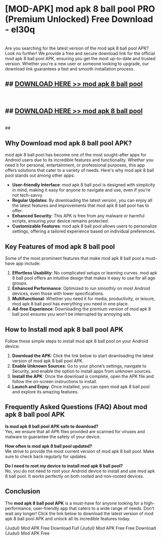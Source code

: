# [MOD-APK] mod apk 8 ball pool PRO (Premium Unlocked) Free Download - el30q <br>
<br>
Are you searching for the latest version of the mod apk 8 ball pool APK? Look no further! We provide a free and secure download link for the official mod apk 8 ball pool APK, ensuring you get the most up-to-date and trusted version. Whether you're a new user or someone looking to upgrade, our download link guarantees a fast and smooth installation process.


## ##  [DOWNLOAD HERE >> mod apk 8 ball pool](http://leaked.freeplayer.one?title=mod_apk_8_ball_pool&ref=23)
  <br>

##  ## [DOWNLOAD HERE >> mod apk 8 ball pool](http://leaked.freeplayer.one?title=mod_apk_8_ball_pool&ref=23)
  <br>
  ##



## Why Download mod apk 8 ball pool APK?

mod apk 8 ball pool has become one of the most sought-after apps for Android users due to its incredible features and functionality. Whether you need it for personal, entertainment, or professional purposes, this app offers solutions that cater to a variety of needs. Here's why mod apk 8 ball pool stands out among other apps:

- **User-friendly Interface**: mod apk 8 ball pool is designed with simplicity in mind, making it easy for anyone to navigate and use, even if you’re not tech-savvy.
- **Regular Updates**: By downloading the latest version, you can enjoy all the latest features and improvements that mod apk 8 ball pool has to offer.
- **Enhanced Security**: This APK is free from any malware or harmful scripts, ensuring your device remains protected.
- **Customizable Features**: mod apk 8 ball pool allows users to personalize settings, offering a tailored experience based on individual preferences.

## Key Features of mod apk 8 ball pool

Some of the most prominent features that make mod apk 8 ball pool a must-have app include:

1. **Effortless Usability**: No complicated setups or learning curves. mod apk 8 ball pool offers an intuitive design that makes it easy to use for all age groups.
2. **Enhanced Performance**: Optimized to run smoothly on most Android devices, even those with lower specifications.
3. **Multifunctional**: Whether you need it for media, productivity, or leisure, mod apk 8 ball pool has everything you need in one place.
4. **Ad-free Experience**: Downloading the premium version of mod apk 8 ball pool ensures you won’t be interrupted by annoying ads.

## How to Install mod apk 8 ball pool APK

Follow these simple steps to install mod apk 8 ball pool on your Android device:

1. **Download the APK**: Click the link below to start downloading the latest version of mod apk 8 ball pool APK.
2. **Enable Unknown Sources**: Go to your phone’s settings, navigate to Security, and enable the option to install apps from unknown sources.
3. **Install the APK**: Once the download is complete, open the APK file and follow the on-screen instructions to install.
4. **Launch and Enjoy**: Once installed, you can open mod apk 8 ball pool and explore its amazing features.

## Frequently Asked Questions (FAQ) About mod apk 8 ball pool APK

**Is mod apk 8 ball pool APK safe to download?**  
Yes, we ensure that all APK files provided are scanned for viruses and malware to guarantee the safety of your device.

**How often is mod apk 8 ball pool updated?**  
We strive to provide the most current version of mod apk 8 ball pool. Make sure to check back regularly for updates.

**Do I need to root my device to install mod apk 8 ball pool?**  
No, you do not need to root your Android device to install and use mod apk 8 ball pool. It works perfectly on both rooted and non-rooted devices.

## Conclusion

The **mod apk 8 ball pool APK** is a must-have for anyone looking for a high-performance, user-friendly app that caters to a wide range of needs. Don’t wait any longer! Click the link below to download the latest version of mod apk 8 ball pool APK and unlock all its incredible features today.

{Judul} Mod APK Free
Download Full {Judul} Mod APK Free
Free Download {Judul} Mod APK Free

